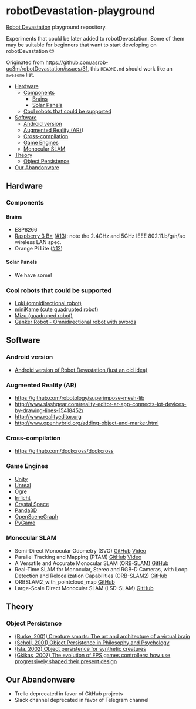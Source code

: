 # robotDevastation-playground

[Robot Devastation](http://asrob-uc3m.github.io/workgroups/2017-05-28-robot-devastation.html) playground repository.

Experiments that could be later added to robotDevastation. Some of them may be suitable for beginners that want to start developing on robotDevastation :wink:

Originated from https://github.com/asrob-uc3m/robotDevastation/issues/31, this `README.md` should work like an `awesome` list.

* [Hardware](#hardware)
    + [Components](#components)
        - [Brains](#brains)
        - [Solar Panels](#solar-panels)
    + [Cool robots that could be supported](#cool-robots-that-could-be-supported)
* [Software](#software)
    + [Android version](#android-version)
    + [Augmented Reality (AR)](#augmented-reality-ar))
    + [Cross-compilation](#cross-compilation)
    + [Game Engines](#game-engines)
    + [Monocular SLAM](#monocular-slam)
* [Theory](#theory)
    + [Object Persistence](#object-persistence)
* [Our Abandonware](#our-abandonware)

## Hardware

### Components
#### Brains
- ESP8266
- [Raspberry 3 B+](https://www.raspberrypi.org/products/raspberry-pi-3-model-b-plus/) ([#13](https://github.com/asrob-uc3m/robotDevastation-playground/issues/13#issuecomment-399560425)): note the 2.4GHz and 5GHz IEEE 802.11.b/g/n/ac wireless LAN spec.
- Orange Pi Lite ([#12](https://github.com/asrob-uc3m/robotDevastation-playground/issues/12))
#### Solar Panels
- We have some!
### Cool robots that could be supported
- [Loki (omnidirectional robot)](https://github.com/davidsanfal/loki)
- [miniKame (cute quadrupted robot)](https://github.com/JavierIH/miniKame)
- [Mizu (quadruped robot)](https://github.com/davidsanfal/mizu)
- [Ganker Robot - Omnidirectional robot with swords](http://gjs.so/en/)

## Software

### Android version
*  [Android version of Robot Devastation (just an old idea)](http://wiki.asrob.uc3m.es/index.php/ANDROID)

### Augmented Reality (AR)
* https://github.com/robotology/superimpose-mesh-lib
* http://www.slashgear.com/reality-editor-ar-app-connects-iot-devices-by-drawing-lines-15418452/
* http://www.realityeditor.org
* http://www.openhybrid.org/adding-object-and-marker.html

### Cross-compilation
* https://github.com/dockcross/dockcross

### Game Engines
* [Unity](http://www.unity3d.com/)
* [Unreal](https://www.unrealengine.com/)
* [Ogre](http://www.ogre3d.org/)
* [Irrlicht](http://irrlicht.sourceforge.net/)
* [Crystal Space](http://www.crystalspace3d.org/main/Main_Page)
* [Panda3D](https://github.com/panda3d/panda3d)
* [OpenSceneGraph](http://www.openscenegraph.org)
* [PyGame](https://www.pygame.org)

### Monocular SLAM
* Semi-Direct Monocular Odometry (SVO) [GitHub](https://github.com/uzh-rpg/rpg_svo) [Video](https://www.youtube.com/watch?v=2YnIMfw6bJY)
* Parallel Tracking and Mapping (PTAM) [GitHub](https://github.com/Oxford-PTAM/PTAM-GPL) [Video](https://www.youtube.com/watch?v=Y9HMn6bd-v8)
* A Versatile and Accurate Monocular SLAM (ORB-SLAM) [GitHub](https://github.com/raulmur/ORB_SLAM)
* Real-Time SLAM for Monocular, Stereo and RGB-D Cameras, with Loop Detection and Relocalization Capabilities (ORB-SLAM2) [GitHub](https://github.com/raulmur/ORB_SLAM2)
* ORBSLAM2_with_pointcloud_map [GitHub](https://github.com/gaoxiang12/ORBSLAM2_with_pointcloud_map)
* Large-Scale Direct Monocular SLAM (LSD-SLAM) [GitHub](https://github.com/tum-vision/lsd_slam)

## Theory

### Object Persistence
* [(Burke, 2001) Creature smarts: The art and architecture of a virtual brain](http://xenia.media.mit.edu/~solan/creatureSmarts.pdf)
* [(Scholl, 2001) Object Persistence in Philosophy and Psychology](http://perception.research.yale.edu/papers/07-Scholl-MindLang.pdf)
* [(Isla, 2002) Object persistence for synthetic creatures](http://www.naimadgames.com/publications/aamas02/aamas02.pdf)
* [(Gkikas, 2007) The evolution of FPS games controllers: how use progressively shaped their present design](http://pci2007.upatras.gr/proceedings/PCI2007_volA/A_037-046_Gkikas.pdf)

## Our Abandonware
* Trello deprecated in favor of GitHub projects
* Slack channel deprecated in favor of Telegram channel
